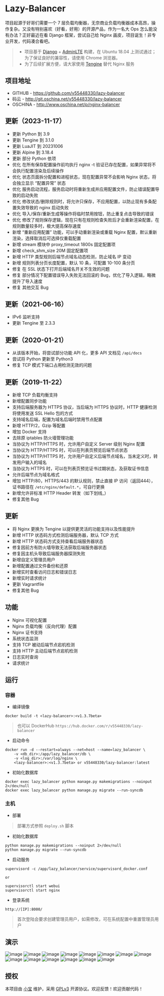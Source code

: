 # Lazy-Balancer


项目起源于好哥们需要一个 7 层负载均衡器，无奈商业负载均衡器成本高昂，操作复杂。又没有特别喜欢（好看，好用）的开源产品，作为一名大 Ops 怎么能没有办法？正好最近在看 Django 框架，尝试自己给 Nginx 画皮，项目诞生！非专业开发，代码凑合看吧。

> * 项目基于 [Django](https://www.djangoproject.com/) + [AdminLTE](https://www.almsaeedstudio.com/) 构建，在 Ubuntu 18.04 上测试通过；为了保证良好的兼容性，请使用 Chrome 浏览器。
> * 为了后续扩展方便，请大家使用 [Tengine](http://tengine.taobao.org/) 替代 Nginx 服务

## 项目地址
- GITHUB - https://github.com/v55448330/lazy-balancer
- 码云 - http://git.oschina.net/v55448330/lazy-balancer
- OSCHINA - http://www.oschina.net/p/nginx-balancer

## 更新（2023-11-17）
* 更新 Python 到 3.9
* 更新 Tengine 到 3.1.0
* 更新 LuaJIT 到 20231006
* 更新 Alpine 到 3.18.4
* 更新 部分 Python 依项
* 优化 在所有保存配置操作前均执行 nginx -t 验证已存在配置，如果异常将不会执行配置渲染及后续操作
* 优化 状态页面拆分配置和进程状态，现在配置异常不会影响 Nginx 状态，将会独立显示 “配置异常” 状态
* 优化 服务启动流程，服务启动时将重新生成并应用配置文件，防止错误配置导致的启动失败
* 优化 修改状态/删除规则时，将允许只保存，不应用配置，以防止现有多条配置失效导致的 nginx 启动失败
* 优化 导入/保存/重新生成等操作将临时禁用按钮，防止重复点击导致的错误
* 优化 修改了规则保存逻辑，现在只有在规则检查失败后才会重新渲染配置，在规则数量较多时，极大提高保存速度
* 新增 “重新应用配置” 功能，可以手动重新渲染或重载 Nginx 配置，默认重新渲染，选择取消后可选择仅重载配置
* 新增 stream 模块中 proxy_timeout 1800s 固定配置项
* 新增 check_shm_size 20M 固定配置项
* 新增 HTTP 类型规则后端节点域名动态检测，防止域名 IP 变动
* 新增 规则列表分页长度配置，默认 10 条，可配置 10-100 条分页
* 修复 在 SSL 状态下打开后端域名开关不生效的问题
* 修复 部分情况下配置错误导入失败无法回滚的 Bug，优化了导入逻辑，略微提升了导入速度
* 修复 其他交互 Bug

## 更新（2021-06-16）
* IPv6 监听支持
* 更新 Tengine 至 2.3.3

## 更新（2020-01-21）
* 从该版本开始，将尝试部分功能 API 化，更多 API 文档见 `/api/docs`
* 尝试将 Python 更新至 Python3
* 修复 TCP 模式下端口占用检测无效的问题

## 更新（2019-11-22）
* 新增 TCP 负载均衡支持
* 新增配置同步功能
* 支持后端服务器为 HTTPS 协议，当后端为 HTTPS 协议时，HTTP 健康检测将使用发送 SSL Hello 包的方式
* 支持域名后端，配置为域名后端时禁用节点配置
* 新增 HTTP/2，Gzip 等配置
* 增加 Docker 支持
* 去除原 iptables 防火墙管理功能
* 当协议为 HTTP/HTTPS 时，允许用户自定义 Server 级别 Nginx 配置
* 当协议为 HTTP/HTTPS 时，可以在列表页预览后端节点状态
* 当协议为 HTTP/HTTPS 时，允许用户自定义后端节点域名，当未定义时，转发用户输入的域名
* 当协议为 HTTPS 时，可以在列表页预览证书过期状态，及获取证书信息
* 允许后端节点为域名格式
* 增加 HTTP/80，HTTPS/443 的默认规则，禁止直接 IP 访问（返回444），证书路径在 `/etc/nginx/default.*`，可自行更换
* 新增允许非标准 HTTP Header 转发（如下划线_）
* 修复其他 Bug

## 更新
* 将 Nginx 更换为 Tengine 以提供更灵活的功能支持以及性能提升
* 新增 HTTP 状态码方式检测后端服务器，默认 TCP 方式
* 新增 HTTP 状态码方式支持查看后端服务器状态
* 修复因前方有防火墙导致无法获取后端服务器状态
* 修复因主机头导致后端服务器探测失败
* 新增自定义管理员用户
* 新增配置通过文件备份和还原
* 新增实时查看访问日志和错误日志
* 新增实时请求统计
* 更新 Vagrantfile
* 修复其他 Bug

## 功能
* Nginx 可视化配置
* Nginx 负载均衡（反向代理）配置
* Nginx 证书支持
* 系统状态监测
* 支持 TCP 被动后端节点宕机检测
* 支持 HTTP 主动后端节点宕机检测
* 日志实时查询
* 请求统计

## 运行
### 容器
* 编译镜像
```
docker build -t <lazy-balancer>:<v1.3.7beta>
```
> 也可以 DockerHub `https://hub.docker.com/r/v55448330/lazy-balancer`

* 启动命令
```
docker run -d --restart=always --net=host --name=lazy_balancer \
    -v <db_dir>:/app/lazy_balancer/db \
    -v <log_dir>:/var/log/nginx \
    <lazy-balancer>:<v1.3.7beta> or v55448330/lazy-balancer:latest
```
* 初始化数据库
```
docker exec lazy_balancer python manage.py makemigrations --noinput 2>/dev/null
docker exec lazy_balancer python manage.py migrate --run-syncdb
```
### 主机
* 部署

> 部署方式参照 `deploy.sh` 脚本

* 初始化数据库
```
python manage.py makemigrations --noinput 2>/dev/null
python manage.py migrate --run-syncdb 
```
* 启动服务
```
supervisord -c /app/lazy_balancer/service/supervisord_docker.conf

or

supervisorctl start webui
supervisorctl start nginx
```
* 登录系统
```
http://[IP]:8000/  
```
> 首次登陆会要求创建管理员用户，如需修改，可在系统配置中重置管理员用户

## 演示
![image](readme_img/1.jpg)
![image](readme_img/2.jpg)
![image](readme_img/3.jpg)
![image](readme_img/4.jpg)
![image](readme_img/5.jpg)
![image](readme_img/6.jpg)
![image](readme_img/7.jpg)
![image](readme_img/8.jpg)
![image](readme_img/9.jpg)
![image](readme_img/10.jpg)
![image](readme_img/11.jpg)
![image](readme_img/12.jpg)
![image](readme_img/13.jpg)
![image](readme_img/14.jpg)

## 授权
本项目由 [小宝](http://www.ichegg.org) 维护，采用 [GPLv3](http://www.gnu.org/licenses/gpl-3.0.html) 开源协议。欢迎反馈！欢迎贡献代码！
